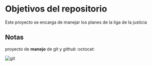 # Objetivos del repositorio

Este proyecto se encarga de manejar los planes de la liga de la justicia


## Notas
proyecto de **manejo** de git y *github* :octocat:

![git](http://pcworldenespanol.com/wp-content/uploads/sites/3/2015/06/GitHub.png)
